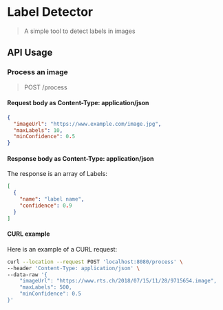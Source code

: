 # Label Detector
> A simple tool to detect labels in images

## API Usage

### Process an image
> POST /process

#### Request body as Content-Type: application/json
```json
{
  "imageUrl": "https://www.example.com/image.jpg",
  "maxLabels": 10,
  "minConfidence": 0.5
}
```

#### Response body as Content-Type: application/json
The response is an array of Labels:
```json
[
  {
    "name": "label name",
    "confidence": 0.9
  }
]
```

#### CURL example
Here is an example of a CURL request:
```bash
curl --location --request POST 'localhost:8080/process' \
--header 'Content-Type: application/json' \
--data-raw '{
    "imageUrl": "https://www.rts.ch/2018/07/15/11/28/9715654.image",
    "maxLabels": 500,
    "minConfidence": 0.5
}'
```
